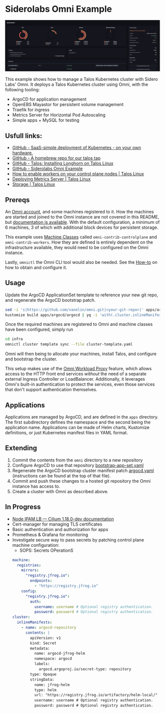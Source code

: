 # Siderolabs Omni Example

<p align="center">
  <img src="docs/omni-demo.png" alt="Omni Demo">
</p>


This example shows how to manage a Talos Kubernetes cluster with Sidero Labs' Omni.
It deploys a Talos Kubernetes cluster using Omni, with the following tooling:

* ArgoCD for application management
* OpenEBS Mayastor for persistent volume management
* Traefik for ingress
* Metrics Server for Horizontal Pod Autoscaling
* Simple apps + MySQL for testing

## Usfull links:
- [GitHub - SaaS-simple deployment of Kubernetes - on your own hardware.](https://github.com/siderolabs/omni?tab=readme-ov-file)
- [GitHub - A homebrew repo for our talos tap](https://github.com/siderolabs/homebrew-tap)
- [GitHub - Talos: Installing Longhorn on Talos Linux](https://github.com/kwehen/LonghornTalos)
- [GitHub - Siderolabs Omni Example](https://github.com/siderolabs/contrib/tree/main/examples/omni)
- [How to enable workers on your control plane nodes \| Talos Linux](https://www.talos.dev/v1.9/talos-guides/howto/workers-on-controlplane/)
- [Deploying Metrics Server \| Talos Linux](https://www.talos.dev/v1.9/kubernetes-guides/configuration/deploy-metrics-server/)
- [Storage \| Talos Linux](https://www.talos.dev/v1.9/kubernetes-guides/configuration/storage/)

## Prereqs

An [Omni account](https://signup.siderolabs.io/), and some machines registered to it.
How the machines are started and joined to the Omni instance are not covered in this README, but [documentation is available](https://omni.siderolabs.com/tutorials/getting_started).
With the default configuration, a minimum of 6 machines, 3 of which with additional block devices for persistent storage.

This example uses [Machine Classes](https://omni.siderolabs.com/how-to-guides/create-a-machine-class) called `omni-contrib-controlplane` and `omni-contrib-workers`.
How they are defined is entirely dependent on the infrastructure available, they would need to be configured on the Omni instance.

Lastly, `omnictl` the Omni CLI tool would also be needed.
See the [How-to](https://omni.siderolabs.com/how-to-guides/install-and-configure-omnictl) on how to obtain and configure it.

## Usage
Update the ArgoCD ApplicationSet template to reference your new git repo, and regenerate the ArgoCD bootstrap patch.

```bash
sed -i 's|https://github.com/vanelin/omni.git|<your-git-repo>|' apps/argocd/argocd/bootstrap-app-set.yaml
kustomize build apps/argocd/argocd | yq -i 'with(.cluster.inlineManifests.[] | select(.name=="argocd"); .contents=load_str("/dev/stdin"))' infra/patches/argocd.yaml
```

Once the required machines are registered to Omni and machine classes have been configured, simply run
```bash
cd infra
omnictl cluster template sync --file cluster-template.yaml
```

Omni will then being to allocate your machines, install Talos, and configure and bootstrap the cluster.

This setup makes use of the [Omni Workload Proxy](https://omni.siderolabs.com/how-to-guides/expose-an-http-service-from-a-cluster) feature,
which allows access to the HTTP front end services *without* the need of a separate external Ingress Controller or LoadBalancer.
Additionally, it leverages Omni's built-in authentication to protect the services, even those services that don't support authentication themselves.

## Applications

Applications are managed by ArgoCD, and are defined in the `apps` directory.
The first subdirectory defines the namespace and the second being the application name.
Applications can be made of Helm charts, Kustomize definitions, or just Kubernetes manifest files in YAML format.

## Extending

1. Commit the contents from the `omni` directory to a new repository
2. Configure ArgoCD to use that repository [bootstrap-app-set.yaml](apps/argocd/argocd/bootstrap-app-set.yaml)
3. Regenerate the ArgoCD bootstrap cluster manifest patch [argocd.yaml](infra/patches/argocd.yaml) (instructions can be found at the top of that file).
4. Commit and push these changes to a hosted git repository the Omni instance has access to.
5. Create a cluster with Omni as described above. 

## In Progress
- [Node IPAM LB — Cilium 1.18.0-dev documentation](https://docs.cilium.io/en/latest/network/node-ipam/)
- Cert-manager for managing TLS certificates
- Basic authentication and authorization for apps
- Prometheus & Grafana for monitoring
- Investigate secure way to pass secrets by patching control plane machine configuration:
  - SOPS: Secrets OPerationS
  ```yaml
  machine:
    registries:
      mirrors:
        "registry.jfrog.io":
          endpoints:
            - "https://registry.jfrog.io"
      config:
        "registry.jfrog.io":
          auth:
            username: username # Optional registry authentication.
            password: password # Optional registry authentication.
  cluster:
    inlineManifests:
      - name: argocd-repository
        contents: |
          apiVersion: v1
          kind: Secret
          metadata:
            name: argocd-jfrog-helm
            namespace: argocd
            labels:
              argocd.argoproj.io/secret-type: repository
          type: Opaque
          stringData:
            name: jfrog-helm
            type: helm
            url: "https://registry.jfrog.io/artifactory/helm-local/"
            username: username # Optional registry authentication.
            password: password # Optional registry authentication.
  ```